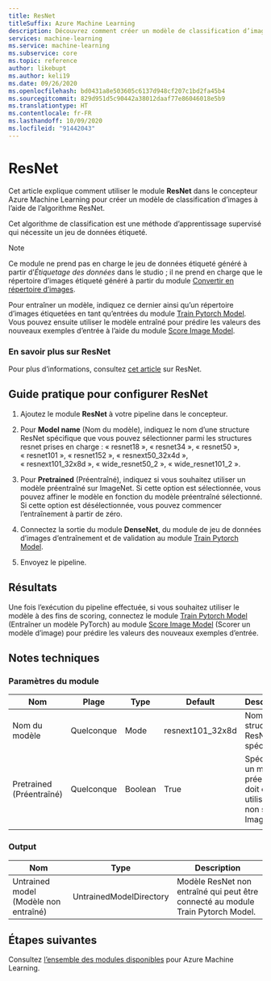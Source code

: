 ```yaml
---
title: ResNet
titleSuffix: Azure Machine Learning
description: Découvrez comment créer un modèle de classification d’images à l’aide de l’algorithme ResNet.
services: machine-learning
ms.service: machine-learning
ms.subservice: core
ms.topic: reference
author: likebupt
ms.author: keli19
ms.date: 09/26/2020
ms.openlocfilehash: bd0431a8e503605c6137d948cf207c1bd2fa45b4
ms.sourcegitcommit: 829d951d5c90442a38012daaf77e86046018e5b9
ms.translationtype: HT
ms.contentlocale: fr-FR
ms.lasthandoff: 10/09/2020
ms.locfileid: "91442043"
---
```

# <a name="resnet"></a>ResNet

Cet article explique comment utiliser le module **ResNet** dans le concepteur Azure Machine Learning pour créer un modèle de classification d’images à l’aide de l’algorithme ResNet.  

Cet algorithme de classification est une méthode d’apprentissage supervisé qui nécessite un jeu de données étiqueté. 
> [!NOTE]
> Ce module ne prend pas en charge le jeu de données étiqueté généré à partir d’*Étiquetage des données* dans le studio ; il ne prend en charge que le répertoire d’images étiqueté généré à partir du module [Convertir en répertoire d’images](convert-to-image-directory.md). 

Pour entraîner un modèle, indiquez ce dernier ainsi qu’un répertoire d’images étiquetées en tant qu’entrées du module [Train Pytorch Model](train-pytorch-model.md). Vous pouvez ensuite utiliser le modèle entraîné pour prédire les valeurs des nouveaux exemples d’entrée à l’aide du module [Score Image Model](score-image-model.md).

### <a name="more-about-resnet"></a>En savoir plus sur ResNet

Pour plus d’informations, consultez [cet article](https://pytorch.org/docs/stable/torchvision/models.html?highlight=resnext101_32x8d#torchvision.models.resnext101_32x8d) sur ResNet.

## <a name="how-to-configure-resnet"></a>Guide pratique pour configurer ResNet

1.  Ajoutez le module **ResNet** à votre pipeline dans le concepteur.  

2.  Pour **Model name** (Nom du modèle), indiquez le nom d’une structure ResNet spécifique que vous pouvez sélectionner parmi les structures resnet prises en charge : « resnet18 », « resnet34 », « resnet50 », « resnet101 », « resnet152 », « resnext50\_32x4d », « resnext101\_32x8d », « wide_resnet50\_2 », « wide_resnet101\_2 ».

3.  Pour **Pretrained** (Préentraîné), indiquez si vous souhaitez utiliser un modèle préentraîné sur ImageNet. Si cette option est sélectionnée, vous pouvez affiner le modèle en fonction du modèle préentraîné sélectionné. Si cette option est désélectionnée, vous pouvez commencer l’entraînement à partir de zéro.

4.  Connectez la sortie du module **DenseNet**, du module de jeu de données d’images d’entraînement et de validation au module [Train Pytorch Model](train-pytorch-model.md). 

5. Envoyez le pipeline.

## <a name="results"></a>Résultats

Une fois l’exécution du pipeline effectuée, si vous souhaitez utiliser le modèle à des fins de scoring, connectez le module [Train Pytorch Model](train-pytorch-model.md) (Entraîner un modèle PyTorch) au module [Score Image Model](score-image-model.md) (Scorer un modèle d’image) pour prédire les valeurs des nouveaux exemples d’entrée.

## <a name="technical-notes"></a>Notes techniques  

###  <a name="module-parameters"></a>Paramètres du module  

| Nom       | Plage | Type    | Default           | Description                              |
| ---------- | ----- | ------- | ----------------- | ---------------------------------------- |
| Nom du modèle | Quelconque   | Mode    | resnext101\_32x8d | Nom d’une structure ResNet spécifique       |
| Pretrained (Préentraîné) | Quelconque   | Boolean | True              | Spécifie si un modèle préentraîné doit être utilisé ou non sur ImageNet |
|            |       |         |                   |                                          |

###  <a name="output"></a>Output  

| Nom            | Type                    | Description                              |
| --------------- | ----------------------- | ---------------------------------------- |
| Untrained model (Modèle non entraîné) | UntrainedModelDirectory | Modèle ResNet non entraîné qui peut être connecté au module Train Pytorch Model. |

## <a name="next-steps"></a>Étapes suivantes

Consultez [l’ensemble des modules disponibles](module-reference.md) pour Azure Machine Learning. 